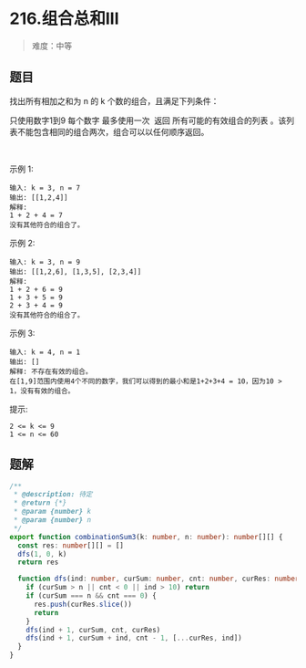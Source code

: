 # 216.组合总和III

> 难度：中等

## 题目

找出所有相加之和为 n 的 k 个数的组合，且满足下列条件：

只使用数字1到9
每个数字 最多使用一次 
返回 所有可能的有效组合的列表 。该列表不能包含相同的组合两次，组合可以以任何顺序返回。

 

示例 1:

```
输入: k = 3, n = 7
输出: [[1,2,4]]
解释:
1 + 2 + 4 = 7
没有其他符合的组合了。
```
示例 2:

```
输入: k = 3, n = 9
输出: [[1,2,6], [1,3,5], [2,3,4]]
解释:
1 + 2 + 6 = 9
1 + 3 + 5 = 9
2 + 3 + 4 = 9
没有其他符合的组合了。
```
示例 3:

```
输入: k = 4, n = 1
输出: []
解释: 不存在有效的组合。
在[1,9]范围内使用4个不同的数字，我们可以得到的最小和是1+2+3+4 = 10，因为10 > 1，没有有效的组合。
```

提示:

```
2 <= k <= 9
1 <= n <= 60
```

## 题解

```ts
/**
 * @description: 待定
 * @return {*}
 * @param {number} k
 * @param {number} n
 */
export function combinationSum3(k: number, n: number): number[][] {
  const res: number[][] = []
  dfs(1, 0, k)
  return res

  function dfs(ind: number, curSum: number, cnt: number, curRes: number[] = []) {
    if (curSum > n || cnt < 0 || ind > 10) return
    if (curSum === n && cnt === 0) {
      res.push(curRes.slice())
      return
    }
    dfs(ind + 1, curSum, cnt, curRes)
    dfs(ind + 1, curSum + ind, cnt - 1, [...curRes, ind])
  }
}
```

